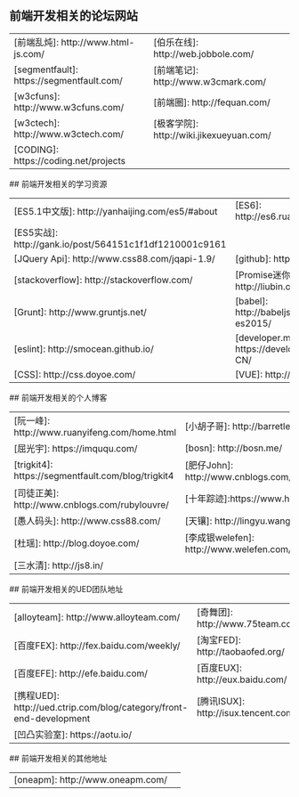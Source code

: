 ## 前端开发相关的论坛网站
<table>
  <tr>
    <td>[前端乱炖]: http://www.html-js.com/</td>
    <td>[伯乐在线]: http://web.jobbole.com/</td>
  </tr>
  <tr>
    <td>[segmentfault]: https://segmentfault.com/</td>
    <td>[前端笔记]: http://www.w3cmark.com/</td>
  </tr>
  <tr>
    <td>[w3cfuns]: http://www.w3cfuns.com/</td>
    <td>[前端圈]: http://fequan.com/</td>
  </tr>
  <tr>
    <td>[w3ctech]: http://www.w3ctech.com/</td>
    <td>[极客学院]: http://wiki.jikexueyuan.com/</td>
  </tr>
  <tr>
    <td>[CODING]: https://coding.net/projects</td>
  </tr>
</table>
## 前端开发相关的学习资源
<table>
  <tr>
    <td>[ES5.1中文版]: http://yanhaijing.com/es5/#about</td>
    <td>[ES6]: http://es6.ruanyifeng.com/</td>
  </tr>
  <tr>
    <td>[ES5实战]: http://gank.io/post/564151c1f1df1210001c9161</td>
    <td></td>
  </tr>
  <tr>
    <td>[JQuery Api]: http://www.css88.com/jqapi-1.9/</td>
    <td>[github]: https://github.com/</td>
  </tr>
  <tr>
    <td>[stackoverflow]: http://stackoverflow.com/</td>
    <td>[Promise迷你书]: http://liubin.org/promises-book/</td>
  </tr>
  <tr>
    <td>[Grunt]: http://www.gruntjs.net/</td>
    <td>[babel]: http://babeljs.io/docs/learn-es2015/</td>
  </tr>
  <tr>
    <td>[eslint]: http://smocean.github.io/</td>
    <td>[developer.mozilla.org]: https://developer.mozilla.org/zh-CN/</td>
  </tr>
  <tr>
    <td>[CSS]: http://css.doyoe.com/</td>
    <td>[VUE]: http://cn.vuejs.org/</td>
  </tr>
</table>
## 前端开发相关的个人博客
<table>
  <tr>
    <td>[阮一峰]: http://www.ruanyifeng.com/home.html</td>
    <td>[小胡子哥]: http://barretlee.com/entry/</td>
  </tr>
  <tr>
    <td>[屈光宇]: https://imququ.com/</td>
    <td>[bosn]: http://bosn.me/</td>
  </tr>
  <tr>
    <td>[trigkit4]: https://segmentfault.com/blog/trigkit4</td>
    <td>[肥仔John]: http://www.cnblogs.com/fsjohnhuang/</td>
  </tr>
  <tr>
    <td>[司徒正美]: http://www.cnblogs.com/rubylouvre/</td>
    <td>[十年踪迹]:https://www.h5jun.com/</td>
  </tr>
  <tr>
    <td>[愚人码头]: http://www.css88.com/</td>
    <td>[天镶]: http://lingyu.wang/#/</td>
  </tr>
  <tr>
    <td>[杜瑶]: http://blog.doyoe.com/</td>
    <td>[李成银welefen]: http://www.welefen.com/</td>
  </tr>
  <tr>
    <td>[三水清]: http://js8.in/</td>
    <td></td>
  </tr>
</table>
## 前端开发相关的UED团队地址
<table>
  <tr>
    <td>[alloyteam]: http://www.alloyteam.com/</td>
    <td>[奇舞团]: http://www.75team.com/</td>
  </tr>
  <tr>
    <td>[百度FEX]: http://fex.baidu.com/weekly/</td>
    <td>[淘宝FED]: http://taobaofed.org/</td>
  </tr>
  <tr>
    <td>[百度EFE]: http://efe.baidu.com/</td>
    <td>[百度EUX]: http://eux.baidu.com/</td>
  </tr>
  <tr>
    <td>[携程UED]: http://ued.ctrip.com/blog/category/front-end-development</td>
    <td>[腾讯ISUX]: http://isux.tencent.com/</td>
  </tr>
  <tr>
    <td>[凹凸实验室]: https://aotu.io/</td>
    <td></td>
  </tr>
</table>
## 前端开发相关的其他地址
<table>
  <tr>
    <td>[oneapm]: http://www.oneapm.com/</td>
    <td></td>
  </tr>
</table>